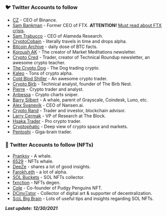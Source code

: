 ### 🐦 Twitter Accounts to follow
- [CZ](https://twitter.com/cz_binance) - CEO of Binance.
- [Sam Bankman](https://twitter.com/SBF_FTX) - Former CEO of FTX. **ATTENTION!** [Must read about FTX crisis](https://en.wikipedia.org/wiki/FTX_financial_crisis).
- [Sam Trabucco](https://twitter.com/AlamedaTrabucco) - CEO of Alameda Research.
- [CryptoCobain](https://twitter.com/CryptoCobain) - literally travels in time and drops alpha.
- [Bitcoin Archive](https://twitter.com/BTC_Archive) - daily dose of BTC facts.
- [Koroush AK](https://twitter.com/KoroushAK) - The creator of Market Meditations newsletter.
- [Crypto Cred](https://twitter.com/CryptoCred) - Trader, creator of Technical Roundup newsletter, an awesome crypto teacher.
- [The Crypto Dog](https://twitter.com/TheCryptoDog) - The Dog trading crypto.
- [Kaleo](https://twitter.com/CryptoKaleo) - Tons of crypto alpha.
- [Cold Blod Shiller](https://twitter.com/ColdBloodShill) - An awesome crypto trader.
- [Crypto Birb](https://twitter.com/crypto_birb) - Technical analyst, founder of The Birb Nest.
- [Pierre](https://twitter.com/pierre_crypt0) - Crypto trader and analyst.
- [Anbessa](https://twitter.com/Anbessa100) - Crypto charts sniper.
- [Barry Silbert](https://twitter.com/BarrySilbert) - A whale, parent of Grayscale, Coindesk, Luno, etc.
- [Alex Svanevik](https://twitter.com/ASvanevik) - CEO of Nansen.ai.
- [Crypto Rand](https://twitter.com/crypto_rand) - Trader and investor, blockchain advisor.
- [Larry Cermak](https://twitter.com/lawmaster) - VP of Research at The Block.
- [Hsaka Trader](https://twitter.com/HsakaTrades) - Pro crypto trader.
- [Cryptophatic](https://twitter.com/Cryptopathic) - Deep view of crypto space and markets.
- [Pentoshi](https://twitter.com/Pentosh1) - Giga-brain trader.


### 🐧 Twitter Accounts to follow (NFTs)
- [Pranksy](https://twitter.com/pranksy) - A whale.
- [6529](https://twitter.com/punk6529) - NFTs whale.
- [DeeZe](https://twitter.com/DeezeFi) - shares a lot of good insights.
- [Farokh.eth](https://twitter.com/farokh) - a lot of alpha.
- [SOL Buckets](https://twitter.com/SOLbuckets) - SOL NFTs collector.
- [fxnction](https://twitter.com/0x_fxnction) - NFTs degen.
- [Cole](https://twitter.com/ColeThereum) - Co-founder of Pudgy Penguins NFT.
- [DCinvΞstor](https://twitter.com/iamDCinvestor) - Collector of digital art & supporter of decentralization.
- [S◎L Big Brain](https://twitter.com/SOLBigBrain) - Lots of useful tips and insights regarding SOL NFTs.

***Last update: 12/30/2021***
